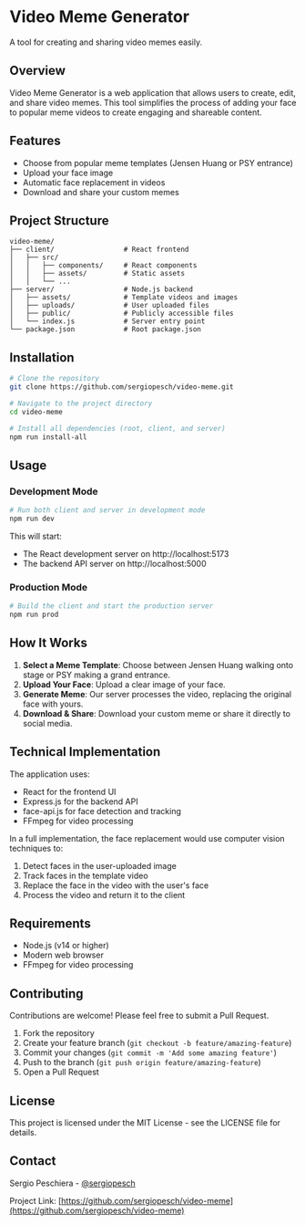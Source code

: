 # Video Meme Generator

A tool for creating and sharing video memes easily.

## Overview

Video Meme Generator is a web application that allows users to create, edit, and share video memes. This tool simplifies the process of adding your face to popular meme videos to create engaging and shareable content.

## Features

- Choose from popular meme templates (Jensen Huang or PSY entrance)
- Upload your face image
- Automatic face replacement in videos
- Download and share your custom memes

## Project Structure

```
video-meme/
├── client/                 # React frontend
│   ├── src/
│   │   ├── components/     # React components
│   │   ├── assets/         # Static assets
│   │   └── ...
├── server/                 # Node.js backend
│   ├── assets/             # Template videos and images
│   ├── uploads/            # User uploaded files
│   ├── public/             # Publicly accessible files
│   └── index.js            # Server entry point
└── package.json            # Root package.json
```

## Installation

```bash
# Clone the repository
git clone https://github.com/sergiopesch/video-meme.git

# Navigate to the project directory
cd video-meme

# Install all dependencies (root, client, and server)
npm run install-all
```

## Usage

### Development Mode

```bash
# Run both client and server in development mode
npm run dev
```

This will start:
- The React development server on http://localhost:5173
- The backend API server on http://localhost:5000

### Production Mode

```bash
# Build the client and start the production server
npm run prod
```

## How It Works

1. **Select a Meme Template**: Choose between Jensen Huang walking onto stage or PSY making a grand entrance.
2. **Upload Your Face**: Upload a clear image of your face.
3. **Generate Meme**: Our server processes the video, replacing the original face with yours.
4. **Download & Share**: Download your custom meme or share it directly to social media.

## Technical Implementation

The application uses:
- React for the frontend UI
- Express.js for the backend API
- face-api.js for face detection and tracking
- FFmpeg for video processing

In a full implementation, the face replacement would use computer vision techniques to:
1. Detect faces in the user-uploaded image
2. Track faces in the template video
3. Replace the face in the video with the user's face
4. Process the video and return it to the client

## Requirements

- Node.js (v14 or higher)
- Modern web browser
- FFmpeg for video processing

## Contributing

Contributions are welcome! Please feel free to submit a Pull Request.

1. Fork the repository
2. Create your feature branch (`git checkout -b feature/amazing-feature`)
3. Commit your changes (`git commit -m 'Add some amazing feature'`)
4. Push to the branch (`git push origin feature/amazing-feature`)
5. Open a Pull Request

## License

This project is licensed under the MIT License - see the LICENSE file for details.

## Contact

Sergio Peschiera - [@sergiopesch](https://github.com/sergiopesch)

Project Link: [https://github.com/sergiopesch/video-meme](https://github.com/sergiopesch/video-meme)
